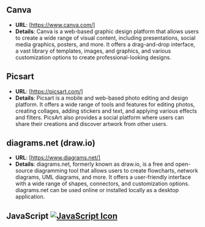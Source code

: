 ## **Canva**
  - **URL**: [https://www.canva.com/]
  - **Details**: Canva is a web-based graphic design platform that allows users to create a wide range of visual content, including presentations, social media graphics, posters, and more. It offers a drag-and-drop interface, a vast library of templates, images, and graphics, and various customization options to create professional-looking designs.

## **Picsart**
  - **URL**: [https://picsart.com/]
  - **Details**: Picsart is a mobile and web-based photo editing and design platform. It offers a wide range of tools and features for editing photos, creating collages, adding stickers and text, and applying various effects and filters. PicsArt also provides a social platform where users can share their creations and discover artwork from other users.

## **diagrams.net (draw.io)**
  - **URL**: [https://www.diagrams.net/]
  - **Details**: diagrams.net, formerly known as draw.io, is a free and open-source diagramming tool that allows users to create flowcharts, network diagrams, UML diagrams, and more. It offers a user-friendly interface with a wide range of shapes, connectors, and customization options. diagrams.net can be used online or installed locally as a desktop application.


## **JavaScript** [![JavaScript Icon](https://upload.wikimedia.org/wikipedia/commons/thumb/9/99/Unofficial_JavaScript_logo_2.svg/20px-Unofficial_JavaScript_logo_2.svg.png)](https://developer.mozilla.org/en-US/docs/Web/JavaScript)
